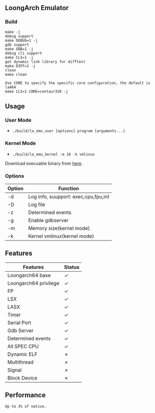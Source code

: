 ## LoongArch Emulator

### Build

```
make -j
debug support
make DEBUG=1 -j
gdb support
make GDB=1 -j
debug cli support
make CLI=1 -j
get dynamic link library for difftest
make DIFF=1 -j
clean
make clean

Use CORE to specify the specific core configuration, the default is la464
make CLI=1 CORE=centaur320 -j

```

## Usage

### User Mode
- `./build/la_emu_user [options] program [arguments...]`

### Kernel Mode
- `./build/la_emu_kernel -m 16 -k vmlinux`

Download execuable binary from [here](https://github.com/rrwhx/binary_resource).

### Options

|  Option | Function  |
|---|---|
| -d   | Log info, suupport: exec,cpu,fpu,int  |
| -D   | Log file  |
| -z                 | Determined events  |
| -g                | Enable gdbserver  |
| -m                | Memory size(kernel mode)  |
| -k                | Kernel vmlinux(kernel mode)  |

## Features

|  Features | Status  |
|---|---|
| Loongarch64 base   | &check;  |
| Loongarch64 privilege   | &check;  |
| FP                 | &check;  |
| LSX                | &check;  |
| LASX                | &check;  |
| Timer              | &check;  |
| Serial Port        | &check;  |
| Gdb Server         | &check;  |
| Determined events  | &check;  |
| All SPEC CPU       | &check;  |
| Dynamic ELF        | &cross;  |
| Multithread        | &cross;  |
| Signal             | &cross;  |
| Block Device       | &cross;  |


## Performance
    Up to 3% of native.
